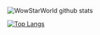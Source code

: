 
<!--
**WowStarWorld/WowStarWorld** is a ✨ _special_ ✨ repository because its `README.md` (this file) appears on your GitHub profile.

Here are some ideas to get you started:

- 🔭 I’m currently working on ...
- 🌱 I’m currently learning ...
- 👯 I’m looking to collaborate on ...
- 🤔 I’m looking for help with ...
- 💬 Ask me about ...
- 📫 How to reach me: ...
- 😄 Pronouns: ...
- ⚡ Fun fact: ...
-->
![WowStarWorld github stats](https://github-readme-stats.vercel.app/api?username=WowStarWorld&show_icons=true&theme=aura)

<!-- 编程语言统计 -->
[![Top Langs](https://github-readme-stats.vercel.app/api/top-langs/?username=WowStarWorld&theme=aura)](https://github.com/WowStarWorld)

